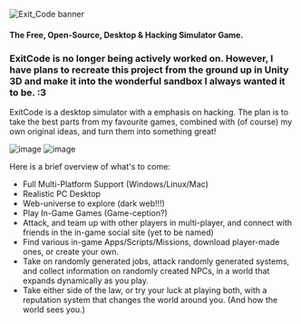 ![Exit_Code banner](https://preview.ibb.co/nNxv85/EC_LOGO_TRANS.png "Exit_Code logo transparent")
#### The Free, Open-Source, Desktop & Hacking Simulator Game.

### ExitCode is no longer being actively worked on. However, I have plans to recreate this project from the ground up in Unity 3D and make it into the wonderful sandbox I always wanted it to be. :3

ExitCode is a desktop simulator with a emphasis on hacking. The plan is to take the best parts from my favourite games, combined with (of course) my own original ideas, and turn them into something great!

![image](https://user-images.githubusercontent.com/26806429/135660101-40f5b87f-163f-4414-bcd2-6062b3be4a13.png)
![image](https://user-images.githubusercontent.com/26806429/135660322-ffab19a8-5de6-4f09-b498-2f109c690cb9.png)

Here is a brief overview of what's to come:

* Full Multi-Platform Support (Windows/Linux/Mac)
* Realistic PC Desktop
* Web-universe to explore (dark web!!!)
* Play In-Game Games (Game-ception?)
* Attack, and team up with other players in multi-player, and connect with friends in the in-game social site (yet to be named)
* Find various in-game Apps/Scripts/Missions, download player-made ones, or create your own.
* Take on randomly generated jobs, attack randomly generated systems, and collect information on randomly created NPCs, in a world that expands dynamically as you play.
* Take either side of the law, or try your luck at playing both, with a reputation system that changes the world around you. (And how the world sees you.)
